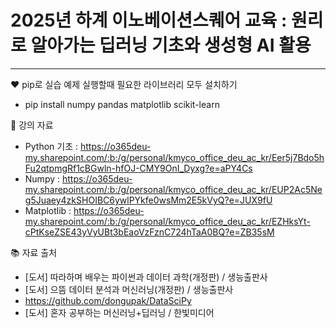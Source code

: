# 2025년 하계 이노베이션스퀘어 교육 : 원리로 알아가는 딥러닝 기초와 생성형 AI 활용
---
:heart: pip로 실습 예제 실행할때 필요한 라이브러리 모두 설치하기
- pip install numpy pandas matplotlib scikit-learn 

:open_book: 강의 자료
- Python 기초 : https://o365deu-my.sharepoint.com/:b:/g/personal/kmyco_office_deu_ac_kr/Eer5j7Bdo5hFu2qtpmgRf1cBGwln-hfOJ-CMY9OnI_Dyxg?e=aPY4Cs
- Numpy : https://o365deu-my.sharepoint.com/:b:/g/personal/kmyco_office_deu_ac_kr/EUP2Ac5Neg5Juaey4zkSHOIBC6ywlPYkfe0wsMm2E5kVyQ?e=JUX9fU
- Matplotlib : https://o365deu-my.sharepoint.com/:b:/g/personal/kmyco_office_deu_ac_kr/EZHksYt-cPtKseZSE43yVyUBt3bEaoVzFznC724hTaA0BQ?e=ZB35sM

:books: 자료 출처 
- [도서] 따라하며 배우는 파이썬과 데이터 과학(개정판) / 생능출판사
- [도서] 으뜸 데이터 분석과 머신러닝(개정판) / 생능출판사
- https://github.com/dongupak/DataSciPy
- [도서] 혼자 공부하는 머신러닝+딥러닝 / 한빛미디어
